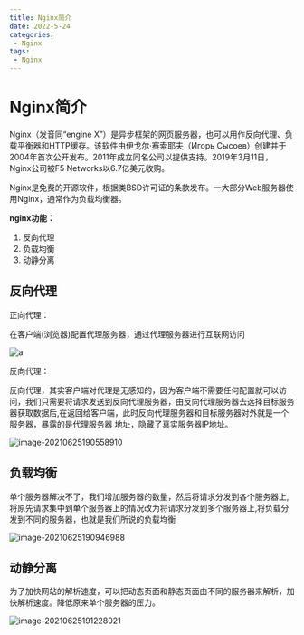 ```yaml
---
title: Nginx简介
date: 2022-5-24
categories:
 - Nginx
tags:
 - Nginx
---
```


# Nginx简介

Nginx（发音同“engine X”）是异步框架的网页服务器，也可以用作反向代理、负载平衡器和HTTP缓存。该软件由伊戈尔·赛索耶夫（Игорь Сысоев）创建并于2004年首次公开发布。2011年成立同名公司以提供支持。2019年3月11日，Nginx公司被F5 Networks以6.7亿美元收购。

Nginx是免费的开源软件，根据类BSD许可证的条款发布。一大部分Web服务器使用Nginx，通常作为负载均衡器。

**nginx功能：**

1.  反向代理
2.  负载均衡
3.  动静分离

## 反向代理

正向代理：

在客户端(浏览器)配置代理服务器，通过代理服务器进行互联网访问

![ a](https://www.coderdu.tech/image//image-20210625190500628.png)

反向代理：

反向代理，其实客户端对代理是无感知的，因为客户端不需要任何配置就可以访问，我们只需要将请求发送到反向代理服务器，由反向代理服务器去选择目标服务器获取数据后,在返回给客户端，此时反向代理服务器和目标服务器对外就是一个服务器，暴露的是代理服务器
地址，隐藏了真实服务器IP地址。

![image-20210625190558910](https://www.coderdu.tech/image//image-20210625190558910.png)

## 负载均衡

单个服务器解决不了，我们增加服务器的数量，然后将请求分发到各个服务器上,将原先请求集中到单个服务器上的情况改为将请求分发到多个服务器上,将负载分发到不同的服务器，也就是我们所说的负载均衡

![image-20210625190946988](https://www.coderdu.tech/image//image-20210625190946988.png)

## 动静分离

为了加快网站的解析速度，可以把动态页面和静态页面由不同的服务器来解析，加快解析速度。降低原来单个服务器的压力。

![image-20210625191228021](https://www.coderdu.tech/image//image-20210625191228021.png)